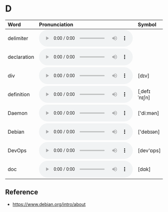 
# D

| Word  | Pronunciation | Symbol |
| :-- | :-- | :-- |
| delimiter | <audio :src="$withBase('/audio/delimiter.mp3')" controls="controls" controlslist="nodownload"></audio> |  |
| declaration | <audio :src="$withBase('/audio/declaration.mp3')" controls="controls" controlslist="nodownload"></audio> |  |
| div | <audio :src="$withBase('/audio/div.mp3')" controls="controls" controlslist="nodownload"></audio> | [dɪv] |
| definition | <audio :src="$withBase('/audio/definition.mp3')" controls="controls" controlslist="nodownload"></audio> | [ˌdefɪˈnɪʃn] |
| Daemon | <audio :src="$withBase('/audio/Daemon.mp3')" controls="controls" controlslist="nodownload"></audio> | ['diːmən] |
| Debian | <audio :src="$withBase('/audio/Debian.mp3')" controls="controls" controlslist="nodownload"></audio> | ['debɪən] |
| DevOps | <audio :src="$withBase('/audio/DevOps.mp3')" controls="controls" controlslist="nodownload"></audio> | [dev'ɒps] |
| doc | <audio :src="$withBase('/audio/doc.mp3')" controls="controls" controlslist="nodownload"></audio> | [dɑk] |

## Reference

- https://www.debian.org/intro/about
